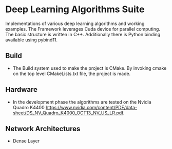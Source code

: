 # Deep Learning Algorithms Suite

Implementations of various deep learning algorithms and working examples. 
The Framework leverages Cuda device for parallel computing. The basic structure is written in C++.
Additionally there is Python binding available using pybind11.

## Build
    
- The Build system used to make the project is CMake. By invoking cmake on the top level CMakeLists.txt file, the project is made.

## Hardware

- In the development phase the algorithms are tested on the Nvidia Quadro K4400 https://www.nvidia.com/content/PDF/data-sheet/DS_NV_Quadro_K4000_OCT13_NV_US_LR.pdf.

## Network Architectures
    
- Dense Layer



